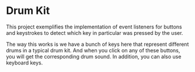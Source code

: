 # Drum Kit

This project exemplifies the implementation of event listeners for buttons and keystrokes to detect which key in particular was pressed by the user.

The way this works is we have a bunch of keys here that represent different drums in a typical drum kit. And when you click on any of these buttons, you will get the corresponding drum sound. In addition, you can also use keyboard keys.
